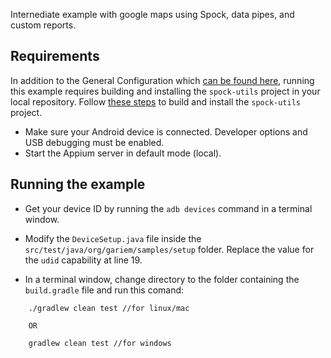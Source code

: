 
Internediate example with google maps using Spock, data pipes, and custom reports.

## Requirements

In addition to the General Configuration which [can be found here](../..), running this example requires building and installing the `spock-utils` project in your local repository. Follow [these steps](../../../spock-utils#build-with-gradle) to build and install the `spock-utils` project.

- Make sure your Android device is connected. Developer options and USB debugging must be enabled.
- Start the Appium server in default mode (local).

## Running the example

- Get your device ID by running the `adb devices` command in a terminal window.

- Modify the `DeviceSetup.java` file inside the `src/test/java/org/gariem/samples/setup` folder. Replace the value for the `udid` capability at line 19.

- In a terminal window, change directory to the folder containing the `build.gradle` file and run this comand:

```
	./gradlew clean test //for linux/mac
	
	OR
	
	gradlew clean test //for windows
```
